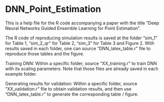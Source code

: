 # DNN_Point_Estimation

This is a help file for the R code accompanying a paper with the title “Deep Neural Networks Guided Ensemble Learning for Point Estimation”.

The R code of reproducing simulation results is saved at the folder “sim_1” for Table 1, “sim_2_qr” for Table 2, “sim_3” for Table 3 and Figure 2. With results saved in each folder, one can source “DNN_latex_table.r” file to reproduce those tables and the figure. 

Training DNN:
Within a specific folder, source “XX_training.r” to train DNN with its scaling parameters. Note that those files are already saved in each example folder.

Generating results for validation:
Within a specific folder, source “XX_validation.r” file to obtain validation results, and then use “DNN_latex_table.r” to generate the corresponding table / figure. 
